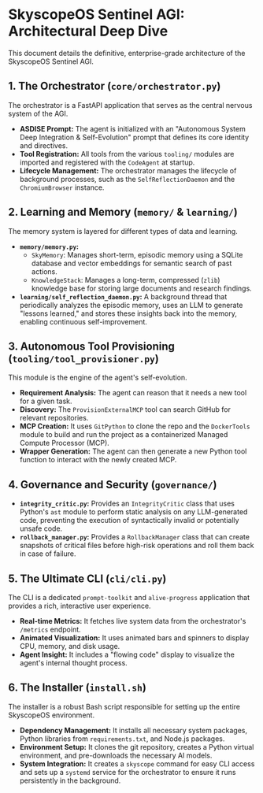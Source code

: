 # SkyscopeOS Sentinel AGI: Architectural Deep Dive

This document details the definitive, enterprise-grade architecture of the SkyscopeOS Sentinel AGI.

## 1. The Orchestrator (`core/orchestrator.py`)

The orchestrator is a FastAPI application that serves as the central nervous system of the AGI.

-   **ASDISE Prompt:** The agent is initialized with an "Autonomous System Deep Integration & Self-Evolution" prompt that defines its core identity and directives.
-   **Tool Registration:** All tools from the various `tooling/` modules are imported and registered with the `CodeAgent` at startup.
-   **Lifecycle Management:** The orchestrator manages the lifecycle of background processes, such as the `SelfReflectionDaemon` and the `ChromiumBrowser` instance.

## 2. Learning and Memory (`memory/` & `learning/`)

The memory system is layered for different types of data and learning.

-   **`memory/memory.py`:**
    -   `SkyMemory`: Manages short-term, episodic memory using a SQLite database and vector embeddings for semantic search of past actions.
    -   `KnowledgeStack`: Manages a long-term, compressed (`zlib`) knowledge base for storing large documents and research findings.
-   **`learning/self_reflection_daemon.py`:** A background thread that periodically analyzes the episodic memory, uses an LLM to generate "lessons learned," and stores these insights back into the memory, enabling continuous self-improvement.

## 3. Autonomous Tool Provisioning (`tooling/tool_provisioner.py`)

This module is the engine of the agent's self-evolution.

-   **Requirement Analysis:** The agent can reason that it needs a new tool for a given task.
-   **Discovery:** The `ProvisionExternalMCP` tool can search GitHub for relevant repositories.
-   **MCP Creation:** It uses `GitPython` to clone the repo and the `DockerTools` module to build and run the project as a containerized Managed Compute Processor (MCP).
-   **Wrapper Generation:** The agent can then generate a new Python tool function to interact with the newly created MCP.

## 4. Governance and Security (`governance/`)

-   **`integrity_critic.py`:** Provides an `IntegrityCritic` class that uses Python's `ast` module to perform static analysis on any LLM-generated code, preventing the execution of syntactically invalid or potentially unsafe code.
-   **`rollback_manager.py`:** Provides a `RollbackManager` class that can create snapshots of critical files before high-risk operations and roll them back in case of failure.

## 5. The Ultimate CLI (`cli/cli.py`)

The CLI is a dedicated `prompt-toolkit` and `alive-progress` application that provides a rich, interactive user experience.

-   **Real-time Metrics:** It fetches live system data from the orchestrator's `/metrics` endpoint.
-   **Animated Visualization:** It uses animated bars and spinners to display CPU, memory, and disk usage.
-   **Agent Insight:** It includes a "flowing code" display to visualize the agent's internal thought process.

## 6. The Installer (`install.sh`)

The installer is a robust Bash script responsible for setting up the entire SkyscopeOS environment.

-   **Dependency Management:** It installs all necessary system packages, Python libraries from `requirements.txt`, and Node.js packages.
-   **Environment Setup:** It clones the git repository, creates a Python virtual environment, and pre-downloads the necessary AI models.
-   **System Integration:** It creates a `skyscope` command for easy CLI access and sets up a `systemd` service for the orchestrator to ensure it runs persistently in the background.
